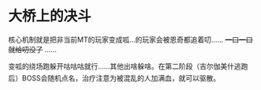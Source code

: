 # 大桥上的决斗

核心机制就是把非当前MT的玩家变成呱…<Status :id="439" name="蛙变" />的玩家会被恩奇都追着叨…… ~~一口一口就给叨没了~~ ……

变呱的绕场跑躲开咕咕咕就行……其他出啥躲啥。在第二阶段（吉尔伽美什逃跑后）BOSS会随机点名<Status :id="1047" name="混乱" />，<img class="no-zoom sm-icon" :src="$withBase('/images/jobs/healer.png')" height="20">治疗注意为被混乱的人加满血，就可以驱散。